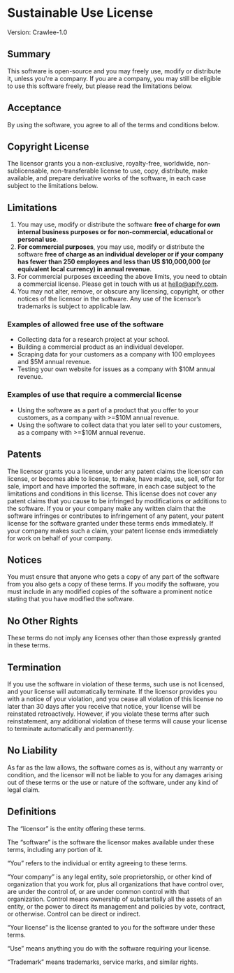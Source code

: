 # Sustainable Use License

Version: Crawlee-1.0

## Summary

This software is open-source and you may freely use, modify or distribute it, unless you're a company. If you are a company, you may still be eligible to use this software freely, but please read the limitations below.

## Acceptance

By using the software, you agree to all of the terms and conditions below.

## Copyright License

The licensor grants you a non-exclusive, royalty-free, worldwide, non-sublicensable, non-transferable license to use, copy, distribute, make available, and prepare derivative works of the software, in each case subject to the limitations below.

## Limitations

1. You may use, modify or distribute the software **free of charge for own internal business purposes or for non-commercial, educational or personal use**.
2. **For commercial purposes**, you may use, modify or distribute the software **free of charge as an individual developer or if your company has fewer than 250 employees and less than US $10,000,000 (or equivalent local currency) in annual revenue**.
3. For commercial purposes exceeding the above limits, you need to obtain a commercial license. Please get in touch with us at hello@apify.com.
4. You may not alter, remove, or obscure any licensing, copyright, or other notices of the licensor in the software. Any use of the licensor’s trademarks is subject to applicable law.

### Examples of allowed free use of the software
- Collecting data for a research project at your school.
- Building a commercial product as an individual developer.
- Scraping data for your customers as a company with 100 employees and $5M annual revenue.
- Testing your own website for issues as a company with $10M annual revenue.

### Examples of use that require a commercial license
- Using the software as a part of a product that you offer to your customers, as a company with >=$10M annual revenue.
- Using the software to collect data that you later sell to your customers, as a company with >=$10M annual revenue.

## Patents

The licensor grants you a license, under any patent claims the licensor can license, or becomes able to license, to make, have made, use, sell, offer for sale, import and have imported the software, in each case subject to the limitations and conditions in this license. This license does not cover any patent claims that you cause to be infringed by modifications or additions to the software. If you or your company make any written claim that the software infringes or contributes to infringement of any patent, your patent license for the software granted under these terms ends immediately. If your company makes such a claim, your patent license ends immediately for work on behalf of your company.

## Notices

You must ensure that anyone who gets a copy of any part of the software from you also gets a copy of these terms.
If you modify the software, you must include in any modified copies of the software a prominent notice stating that you have modified the software.

## No Other Rights

These terms do not imply any licenses other than those expressly granted in these terms.

## Termination

If you use the software in violation of these terms, such use is not licensed, and your license will automatically terminate. If the licensor provides you with a notice of your violation, and you cease all violation of this license no later than 30 days after you receive that notice, your license will be reinstated retroactively. However, if you violate these terms after such reinstatement, any additional violation of these terms will cause your license to terminate automatically and permanently.

## No Liability

As far as the law allows, the software comes as is, without any warranty or condition, and the licensor will not be liable to you for any damages arising out of these terms or the use or nature of the software, under any kind of legal claim.

## Definitions

The “licensor” is the entity offering these terms.

The “software” is the software the licensor makes available under these terms, including any portion of it.

“You” refers to the individual or entity agreeing to these terms.

“Your company” is any legal entity, sole proprietorship, or other kind of organization that you work for, plus all organizations that have control over, are under the control of, or are under common control with that organization. Control means ownership of substantially all the assets of an entity, or the power to direct its management and policies by vote, contract, or otherwise. Control can be direct or indirect.

“Your license” is the license granted to you for the software under these terms.

“Use” means anything you do with the software requiring your license.

“Trademark” means trademarks, service marks, and similar rights.
